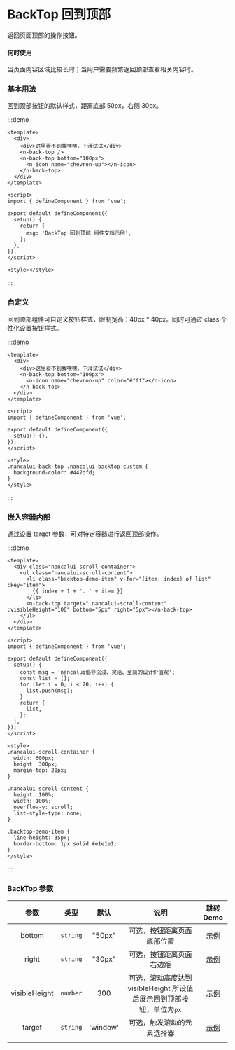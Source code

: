 # BackTop 回到顶部

返回页面顶部的操作按钮。

#### 何时使用

当页面内容区域比较长时；当用户需要频繁返回顶部查看相关内容时。

### 基本用法

回到顶部按钮的默认样式，距离底部 50px，右侧 30px。

:::demo

```vue
<template>
  <div>
    <div>这里看不到我嘿嘿，下滑试试</div>
    <n-back-top />
    <n-back-top bottom="100px">
      <n-icon name="chevron-up"></n-icon>
    </n-back-top>
  </div>
</template>

<script>
import { defineComponent } from 'vue';

export default defineComponent({
  setup() {
    return {
      msg: 'BackTop 回到顶部 组件文档示例',
    };
  },
});
</script>

<style></style>
```

:::

### 自定义

回到顶部组件可自定义按钮样式，限制宽高：40px \* 40px。同时可通过 class 个性化设置按钮样式。

:::demo

```vue
<template>
  <div>
    <div>这里看不到我嘿嘿，下滑试试</div>
    <n-back-top bottom="100px">
      <n-icon name="chevron-up" color="#fff"></n-icon>
    </n-back-top>
  </div>
</template>

<script>
import { defineComponent } from 'vue';

export default defineComponent({
  setup() {},
});
</script>

<style>
.nancalui-back-top .nancalui-backtop-custom {
  background-color: #447dfd;
}
</style>
```

:::

### 嵌入容器内部

通过设置 target 参数，可对特定容器进行返回顶部操作。

:::demo

```vue
<template>
  <div class="nancalui-scroll-container">
    <ul class="nancalui-scroll-content">
      <li class="backtop-demo-item" v-for="(item, index) of list" :key="item">
        {{ index + 1 + '. ' + item }}
      </li>
      <n-back-top target=".nancalui-scroll-content" :visibleHeight="100" bottom="5px" right="5px"></n-back-top>
    </ul>
  </div>
</template>

<script>
import { defineComponent } from 'vue';

export default defineComponent({
  setup() {
    const msg = 'nancalui倡导沉浸、灵活、至简的设计价值观';
    const list = [];
    for (let i = 0; i < 20; i++) {
      list.push(msg);
    }
    return {
      list,
    };
  },
});
</script>

<style>
.nancalui-scroll-container {
  width: 600px;
  height: 300px;
  margin-top: 20px;
}

.nancalui-scroll-content {
  height: 100%;
  width: 100%;
  overflow-y: scroll;
  list-style-type: none;
}

.backtop-demo-item {
  line-height: 35px;
  border-bottom: 1px solid #e1e1e1;
}
</style>
```

:::

### BackTop 参数

|     参数      |   类型   |   默认   |                                 说明                                  |       跳转 Demo       |
| :-----------: | :------: | :------: | :-------------------------------------------------------------------: | :-------------------: |
|    bottom     | `string` |  "50px"  |                      可选，按钮距离页面底部位置                       |   [示例](#基本用法)   |
|     right     | `string` |  "30px"  |                       可选，按钮距离页面右边距                        |   [示例](#基本用法)   |
| visibleHeight | `number` |   300    | 可选，滚动高度达到 visibleHeight 所设值后展示回到顶部按钮，单位为`px` |   [示例](#基本用法)   |
|    target     | `string` | 'window' |                      可选，触发滚动的元素选择器                       | [示例](#嵌入容器内部) |
|               |          |          |                                                                       |                       |
